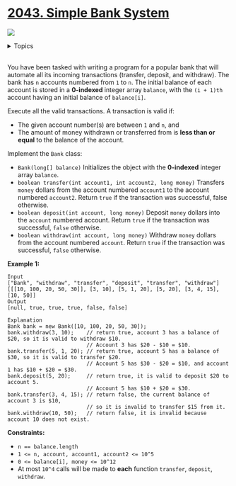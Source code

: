 # [2043. Simple Bank System](https://leetcode-cn.com/problems/simple-bank-system/)

![](https://img.shields.io/badge/Difficulty-Medium-F8AF40.svg)

<details>
<summary>Topics</summary>

* [`Array`](https://leetcode.com/tag/array/)
* [`Hash Table`](https://leetcode.com/tag/hash-table/)
* [`Design`](https://leetcode.com/tag/design/)
* [`simulation`](https://leetcode.com/tag/simulation/)

</details>
<br />

You have been tasked with writing a program for a popular bank that will automate all its incoming transactions (transfer, deposit, and withdraw). The bank has `n` accounts numbered from `1` to `n`. The initial balance of each account is stored in a **0-indexed** integer array `balance`, with the `(i + 1)th` account having an initial balance of `balance[i]`.

Execute all the valid transactions. A transaction is valid if:

 + The given account number(s) are between `1` and `n`, and
 + The amount of money withdrawn or transferred from is **less than or equal** to the balance of the account.

Implement the `Bank` class:

 + `Bank(long[] balance)` Initializes the object with the **0-indexed** integer array `balance`.
 + `boolean transfer(int account1, int account2, long money)` Transfers `money` dollars from the account numbered `account1` to the account numbered `account2`. Return `true` if the transaction was successful, false otherwise.
 + `boolean deposit(int account, long money)` Deposit `money` dollars into the `account` numbered account. Return `true` if the transaction was successful, `false` otherwise.
 + `boolean withdraw(int account, long money)` Withdraw `money` dollars from the account numbered `account`. Return `true` if the transaction was successful, `false` otherwise.


**Example 1:**

```
Input
["Bank", "withdraw", "transfer", "deposit", "transfer", "withdraw"]
[[[10, 100, 20, 50, 30]], [3, 10], [5, 1, 20], [5, 20], [3, 4, 15], [10, 50]]
Output
[null, true, true, true, false, false]

Explanation
Bank bank = new Bank([10, 100, 20, 50, 30]);
bank.withdraw(3, 10);    // return true, account 3 has a balance of $20, so it is valid to withdraw $10.
                         // Account 3 has $20 - $10 = $10.
bank.transfer(5, 1, 20); // return true, account 5 has a balance of $30, so it is valid to transfer $20.
                         // Account 5 has $30 - $20 = $10, and account 1 has $10 + $20 = $30.
bank.deposit(5, 20);     // return true, it is valid to deposit $20 to account 5.
                         // Account 5 has $10 + $20 = $30.
bank.transfer(3, 4, 15); // return false, the current balance of account 3 is $10,
                         // so it is invalid to transfer $15 from it.
bank.withdraw(10, 50);   // return false, it is invalid because account 10 does not exist.
```

**Constraints:**

 + `n == balance.length`
 + `1 <= n, account, account1, account2 <= 10^5`
 + `0 <= balance[i], money <= 10^12`
 + At most `10^4` calls will be made to **each** function `transfer`, `deposit`, `withdraw`.
